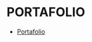 <h1 text-align="center"> PORTAFOLIO </h1>

- [Portafolio](https://portafolio-andres-londono.netlify.app/)
